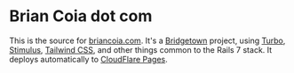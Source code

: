 # Brian Coia dot com

This is the source for [briancoia.com](https://briancoia.com). It's a [Bridgetown](https://www.bridgetownrb.com) project, using [Turbo](https://turbo.hotwired.dev), [Stimulus](https://stimulus.hotwired.dev), [Tailwind CSS](https://tailwindcss.com), and other things common to the Rails 7 stack. It deploys automatically to [CloudFlare Pages](https://pages.cloudflare.com/).
